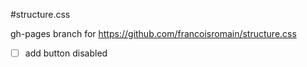 #structure.css

gh-pages branch for https://github.com/francoisromain/structure.css

- [ ] add button disabled